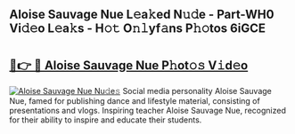 ## Aloise Sauvage Nue L𝚎a𝚔ed N𝚞𝚍e - Part-WH0 Vi𝚍𝚎o L𝚎a𝚔s - H𝚘𝚝 O𝚗𝚕yf𝚊ns P𝚑𝚘tos 6iGCE

# <h2><a href="http://kf7l4yi.oniu.top/?m=Aloise+Sauvage+Nue">🔗👉 🔴 Aloise Sauvage Nue P𝚑ot𝚘𝚜 V𝚒d𝚎o</a></h2>

[![Aloise Sauvage Nue Nu𝚍e𝚜](https://i.imgur.com/0qMVB7G.gif)](http://kf7l4yi.oniu.top/?m=Aloise+Sauvage+Nue)
Social media personality Aloise Sauvage Nue, famed for publishing dance and lifestyle material, consisting of presentations and vlogs. Inspiring teacher Aloise Sauvage Nue, recognized for their ability to inspire and educate their students.  
